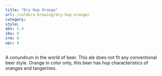 ```yaml
---
title: "Dry Hop Orange"
url: /caldera-brewing/dry-hop-orange/
category: 
style: 
abv: 5.4
ibu: 0
srm: 0
upc: 0
---
```

A conundrum in the world of beer.  This ale does not fit any conventional beer style.  Orange in color only, this beer has hop characteristics of oranges and tangerines.
